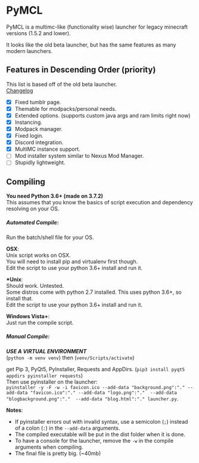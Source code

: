 # PyMCL
PyMCL is a multimc-like (functionality wise) launcher for legacy minecraft versions (1.5.2 and lower).

It looks like the old beta launcher, but has the same features as many modern launchers.

## Features in Descending Order (priority)
This list is based off of the old beta launcher.  
[Changelog](https://github.com/ModificationStation/PyMCL/blob/master/changelog.md)

 - [x] Fixed tumblr page.
 - [x] Themable for modpacks/personal needs.
 - [x] Extended options. (supports custom java args and ram limits right now)
 - [x] Instancing.
 - [x] Modpack manager.
 - [x] Fixed login.
 - [x] Discord integration.
 - [x] MultiMC instance support.
 - [ ] Mod installer system similar to Nexus Mod Manager.
 - [ ] Stupidly lightweight.

## Compiling
**You need Python 3.6+ (made on 3.7.2)**  
This assumes that you know the basics of script execution and dependency resolving on your OS.  

##### Automated Compile:
Run the batch/shell file for your OS.  

**OSX**:  
Unix script works on OSX.  
You will need to install pip and virtualenv first though.  
Edit the script to use your python 3.6+ install and run it.

**\*Unix**:  
Should work. Untested.  
Some distros come with python 2.7 installed. This uses python 3.6+, so install that.  
Edit the script to use your python 3.6+ install and run it.  

**Windows Vista+**:  
Just run the compile script.

##### Manual Compile:
___USE A VIRTUAL ENVIRONMENT___  
(`python -m venv venv`) then (`venv/Scripts/activate`)  

get Pip 3, PyQt5, PyInstaller, Requests and AppDirs. (`pip3 install pyqt5 appdirs pyinstaller requests`)  
Then use pyinstaller on the launcher:  
 `pyinstaller -y -F -w -i favicon.ico --add-data "background.png":"." --add-data "favicon.ico":"." --add-data "logo.png":"."  --add-data "blogbackground.png":"."  --add-data "blog.html":"." launcher.py`.

**Notes**:
 - If pyinstaller errors out with invalid syntax, use a semicolon (`;`)
   instead of a colon (`:`) in the `--add-data` arguments.
 - The compiled executable will be put in the dist folder when it is done.
 - To have a console for the launcher, remove the `-w` in the compile arguments when compiling.
 - The final file is pretty big. (~40mb)
